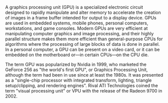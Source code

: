 A graphics processing unit (GPU) is a specialized electronic circuit designed to rapidly manipulate and alter memory to accelerate the creation of images in a frame buffer intended for output to a display device. GPUs are used in embedded systems, mobile phones, personal computers, workstations, and game consoles. Modern GPUs are very efficient at manipulating computer graphics and image processing, and their highly parallel structure makes them more efficient than general-purpose CPUs for algorithms where the processing of large blocks of data is done in parallel. In a personal computer, a GPU can be present on a video card, or it can be embedded on the motherboard or—in certain CPUs—on the CPU die.

The term GPU was popularized by Nvidia in 1999, who marketed the GeForce 256 as "the world's first GPU", or Graphics Processing Unit, although the term had been in use since at least the 1980s. It was presented as a "single-chip processor with integrated transform, lighting, triangle setup/clipping, and rendering engines". Rival ATI Technologies coined the term "visual processing unit" or VPU with the release of the Radeon 9700 in 2002.
